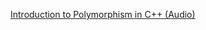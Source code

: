 [Introduction to Polymorphism in C++ (Audio)](https://drive.google.com/file/d/17HvMo0N65eTFMEBvlEaw9RdPUphYehFZ/view?usp=sharing)
